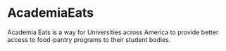 # AcademiaEats
Academia Eats is a way for Universities across America to provide better access to food-pantry programs to their student bodies.

